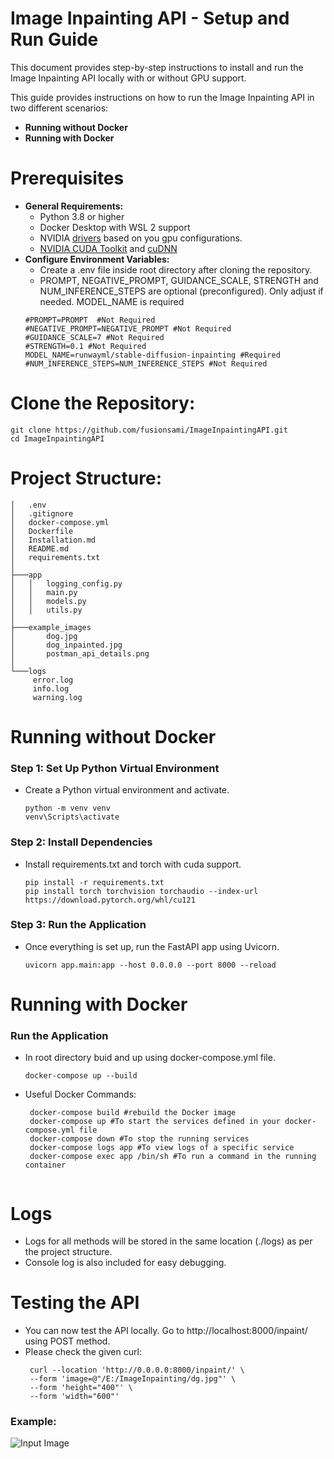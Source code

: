 # Image Inpainting API - Setup and Run Guide
This document provides step-by-step instructions to install and run the Image Inpainting API locally with or without GPU support.

This guide provides instructions on how to run the Image Inpainting API in two different scenarios:
- **Running without Docker**
- **Running with Docker**


# Prerequisites
 - **General Requirements:**
    - Python 3.8 or higher
    - Docker Desktop with WSL 2 support
    - NVIDIA [drivers](https://www.nvidia.com/en-us/drivers/) based on you gpu configurations.
    - [NVIDIA CUDA Toolkit](https://developer.nvidia.com/cuda-toolkit) and [cuDNN](https://developer.nvidia.com/cudnn)
 - **Configure Environment Variables:**
    - Create a .env file inside root directory after cloning the repository.
    - PROMPT, NEGATIVE_PROMPT, GUIDANCE_SCALE, STRENGTH and NUM_INFERENCE_STEPS are optional (preconfigured). Only adjust if needed. MODEL_NAME is required
    ```
    #PROMPT=PROMPT  #Not Required
    #NEGATIVE_PROMPT=NEGATIVE_PROMPT #Not Required
    #GUIDANCE_SCALE=7 #Not Required
    #STRENGTH=0.1 #Not Required
    MODEL_NAME=runwayml/stable-diffusion-inpainting #Required
    #NUM_INFERENCE_STEPS=NUM_INFERENCE_STEPS #Not Required
   ```
# Clone the Repository:
   ```
   git clone https://github.com/fusionsami/ImageInpaintingAPI.git
   cd ImageInpaintingAPI
   ```
# Project Structure:
   ```
│   .env
│   .gitignore
│   docker-compose.yml
│   Dockerfile
│   Installation.md
│   README.md
│   requirements.txt
│
├───app
│   │   logging_config.py
│   │   main.py
│   │   models.py
│   │   utils.py
│           
├───example_images
│       dog.jpg
│       dog_inpainted.jpg
│       postman_api_details.png
│
└───logs
        error.log
        info.log
        warning.log
   ```

# Running without Docker

### Step 1: Set Up Python Virtual Environment
 - Create a Python virtual environment and activate.
   ```
   python -m venv venv
   venv\Scripts\activate
   ```
### Step 2: Install Dependencies
 - Install requirements.txt and torch with cuda support.
   ```
   pip install -r requirements.txt
   pip install torch torchvision torchaudio --index-url https://download.pytorch.org/whl/cu121
   ```
### Step 3: Run the Application
 - Once everything is set up, run the FastAPI app using Uvicorn.
   ```
   uvicorn app.main:app --host 0.0.0.0 --port 8000 --reload
   ```
   
# Running with Docker
### Run the Application
 - In root directory buid and up using docker-compose.yml file.
   ```
   docker-compose up --build
   ```
- Useful Docker Commands:
  ```
   docker-compose build #rebuild the Docker image
   docker-compose up #To start the services defined in your docker-compose.yml file
   docker-compose down #To stop the running services
   docker-compose logs app #To view logs of a specific service
   docker-compose exec app /bin/sh #To run a command in the running container
   
  ```

 # Logs
  - Logs for all methods will be stored in the same location (./logs) as per the project structure.
  - Console log is also included for easy debugging.

# Testing the API
  - You can now test the API locally. Go to http://localhost:8000/inpaint/ using POST method.
  - Please check the given curl:
    ```
     curl --location 'http://0.0.0.0:8000/inpaint/' \
     --form 'image=@"/E:/ImageInpainting/dg.jpg"' \
     --form 'height="400"' \
     --form 'width="600"'
    ```

  ### Example:
   ![Input Image](./example_images/postman_api_details.png)
     
